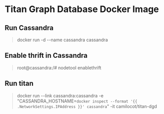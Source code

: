 # Titan Graph Database Docker Image

## Run Cassandra
> docker run -d --name cassandra cassandra

## Enable thrift in Cassandra
> root@cassandra:/# nodetool enablethrift

## Run titan
> docker run --link cassandra:cassandra -e "CASSANDRA_HOSTNAME=`docker inspect --format '{{ .NetworkSettings.IPAddress }}' cassandra`" -it camilocot/titan-dgd

